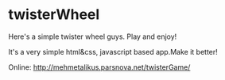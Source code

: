 # twisterWheel
Here's a simple twister wheel guys. Play and enjoy!

It's a very simple html&css, javascript based app.Make it better!

Online: http://mehmetalikus.parsnova.net/twisterGame/
